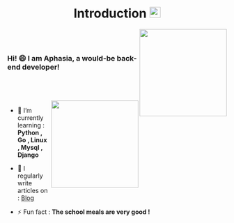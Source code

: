 <h1 align="center">Introduction <a target="_blank" rel="noopener noreferrer" href="https://camo.githubusercontent.com/e8e7b06ecf583bc040eb60e44eb5b8e0ecc5421320a92929ce21522dbc34c891/68747470733a2f2f6d656469612e67697068792e636f6d2f6d656469612f6876524a434c467a6361737252346961377a2f67697068792e676966"><img src="https://camo.githubusercontent.com/e8e7b06ecf583bc040eb60e44eb5b8e0ecc5421320a92929ce21522dbc34c891/68747470733a2f2f6d656469612e67697068792e636f6d2f6d656469612f6876524a434c467a6361737252346961377a2f67697068792e676966" width="25px" data-canonical-src="https://media.giphy.com/media/hvRJCLFzcasrR4ia7z/giphy.gif" style="max-width: 100%;"></a></h1>
  
<img align='right' src='https://thepracticaldev.s3.amazonaws.com/i/snu9zy2ywp0ftfcthda2.jpg' width='200"'>
<br>
<br>

### Hi! 😄 I am Aphasia, a would-be back-end developer!

<br>
<br>
<br>
<img align='right' src='https://octodex.github.com/images/hula_loop_octodex03.gif' width='200"'>

- 🌱 I’m currently learning : **Python , Go , Linux , Mysql , Django**

- 📝 I regularly write articles on : [Blog](https://www.aphasia.top)

- ⚡ Fun fact : **The school meals are very good !**

